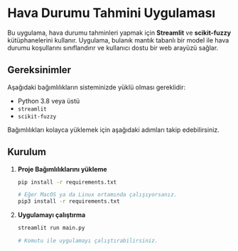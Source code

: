 # Hava Durumu Tahmini Uygulaması

Bu uygulama, hava durumu tahminleri yapmak için **Streamlit** ve **scikit-fuzzy** kütüphanelerini kullanır. Uygulama, bulanık mantık tabanlı bir model ile hava durumu koşullarını sınıflandırır ve kullanıcı dostu bir web arayüzü sağlar.

## Gereksinimler

Aşağıdaki bağımlılıkların sisteminizde yüklü olması gereklidir:
- Python 3.8 veya üstü
- `streamlit`
- `scikit-fuzzy`

Bağımlılıkları kolayca yüklemek için aşağıdaki adımları takip edebilirsiniz.

## Kurulum

1. **Proje Bağımlılıklarını yükleme**
   ```bash
   pip install -r requirements.txt

   # Eğer MacOS ya da Linux ortamında çalışıyorsanız.
   pip3 install -r requirements.txt

2. **Uygulamayı çalıştırma**
    ```bash
    streamlit run main.py

    # Komutu ile uygulamayı çalıştırabilirsiniz.